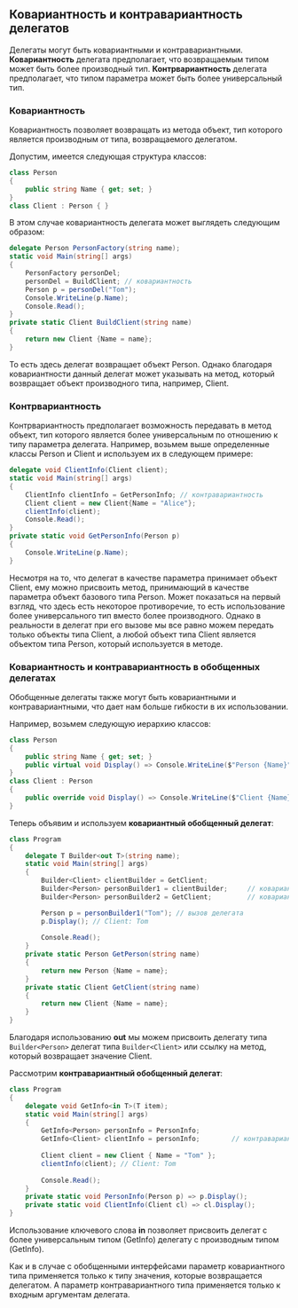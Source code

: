 ## Ковариантность и контравариантность делегатов

Делегаты могут быть ковариантными и контравариантными. **Ковариантность** делегата 
предполагает, что возвращаемым типом может быть более производный тип. **Контрвариантность** 
делегата предполагает, что типом параметра может быть более универсальный тип.

### Ковариантность

Ковариантность позволяет возвращать из метода объект, тип которого является производным от типа, возвращаемого 
делегатом.

Допустим, имеется следующая структура классов:

```cs
class Person
{
    public string Name { get; set; }
}
class Client : Person { }
```

В этом случае ковариантность делегата может выглядеть следующим образом:

```cs
delegate Person PersonFactory(string name);
static void Main(string[] args)
{
    PersonFactory personDel;
    personDel = BuildClient; // ковариантность
    Person p = personDel("Tom");
    Console.WriteLine(p.Name);  
    Console.Read();
}
private static Client BuildClient(string name)
{
    return new Client {Name = name};
}
```

То есть здесь делегат возвращает объект Person. Однако благодаря ковариантности данный делегат может указывать на метод, 
который возвращает объект производного типа, например, Client.

### Контрвариантность

Контрвариантность предполагает возможность передавать в метод объект, тип которого является более универсальным по отношению к типу параметра 
делегата. Например, возьмем выше определенные классы Person и Client и используем их в следующем примере:

```cs
delegate void ClientInfo(Client client);
static void Main(string[] args)
{
    ClientInfo clientInfo = GetPersonInfo; // контравариантность
    Client client = new Client{Name = "Alice"};
    clientInfo(client);
    Console.Read();
}
private static void GetPersonInfo(Person p)
{
    Console.WriteLine(p.Name);
}
```

Несмотря на то, что делегат в качестве параметра принимает объект Client, ему можно присвоить метод, принимающий в качестве параметра объект базового типа Person. 
Может показаться на первый взгляд, что здесь есть некоторое противоречие, то есть использование более универсального тип вместо более 
производного. Однако в реальности в делегат при его вызове мы все равно можем передать только объекты типа Client, а любой объект типа Client является объектом типа Person, который используется в методе.

### Ковариантность и контравариантность в обобщенных делегатах

Обобщенные делегаты также могут быть ковариантными и контравариантными, что дает нам больше гибкости в их использовании.

Например, возьмем следующую иерархию классов:

```cs
class Person
{
    public string Name { get; set; }
    public virtual void Display() => Console.WriteLine($"Person {Name}");
}
class Client : Person
{
    public override void Display() => Console.WriteLine($"Client {Name}");
}
```

Теперь объявим и используем **ковариантный обобщенный делегат**:

```cs
class Program
{
    delegate T Builder<out T>(string name);
    static void Main(string[] args)
    {
        Builder<Client> clientBuilder = GetClient;
        Builder<Person> personBuilder1 = clientBuilder;     // ковариантность
        Builder<Person> personBuilder2 = GetClient;         // ковариантность

        Person p = personBuilder1("Tom"); // вызов делегата
        p.Display(); // Client: Tom
        
        Console.Read();
    }
    private static Person GetPerson(string name)
    {
        return new Person {Name = name};
    }
    private static Client GetClient(string name)
    {
        return new Client {Name = name};
    }
}
```

Благодаря использованию **out** мы можем присвоить делегату типа `Builder<Person>` делегат типа 
`Builder<Client>` или ссылку на метод, который возвращает значение Client.

Рассмотрим **контравариантный обобщенный делегат**:

```cs
class Program
{
    delegate void GetInfo<in T>(T item);
    static void Main(string[] args)
    {
        GetInfo<Person> personInfo = PersonInfo;
        GetInfo<Client> clientInfo = personInfo;        // контравариантность
        
        Client client = new Client { Name = "Tom" };
        clientInfo(client); // Client: Tom
        
        Console.Read();
    }
    private static void PersonInfo(Person p) => p.Display();
    private static void ClientInfo(Client cl) => cl.Display();
}
```

Использование ключевого слова **in** позволяет присвоить делегат с более универсальным типом (GetInfo<Person>) 
делегату с производным типом (GetInfo<Client>).

Как и в случае с обобщенными интерфейсами параметр ковариантного типа применяется только к типу значения, которые возвращается делегатом. А 
параметр контравариантного типа применяется только к входным аргументам делегата.

